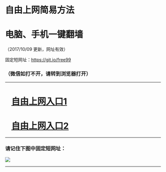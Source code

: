 ﻿# 自由上网简易方法

# 电脑、手机一键翻墙

（2017/10/09 更新，网址有效）

固定短网址：https://git.io/free99

### （微信如打不开，请转到浏览器打开）


***





# &nbsp;&nbsp; <a href="http://ft298129979.fwq-tz-1001.info/fwqtz01.html?t=100900116540 " target="_blank">自由上网入口1</a>
# &nbsp;&nbsp; <a href="http://ft2766813954.fwq-tz-1002.info/fwqtz02.html?t=100900118110 " target="_blank">自由上网入口2</a>
***

### 请记住下图中固定短网址：

<img src="https://s3-us-west-2.amazonaws.com/fwq-1001/yjfq-20170905okok.png" /> 


***

